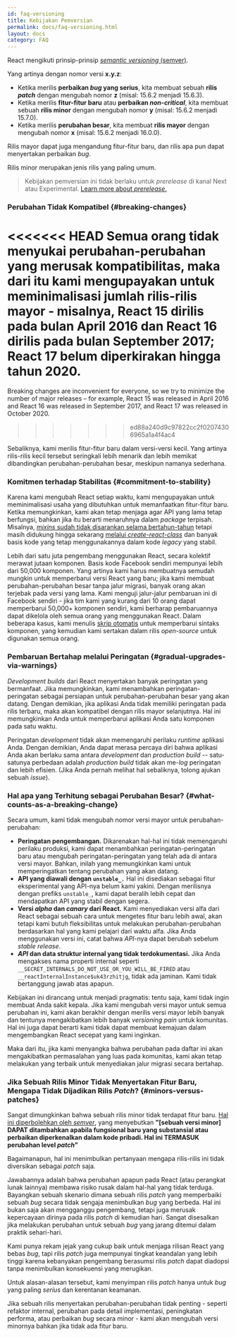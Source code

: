 ```yaml
---
id: faq-versioning
title: Kebijakan Pemversian
permalink: docs/faq-versioning.html
layout: docs
category: FAQ
---
```


React mengikuti prinsip-prinsip [*semantic versioning* (semver)](https://semver.org/).

Yang artinya dengan nomor versi **x.y.z**:

* Ketika merilis **perbaikan *bug* yang serius**, kita membuat sebuah **rilis *patch*** dengan mengubah nomor **z** (misal: 15.6.2 menjadi 15.6.3).
* Ketika merilis **fitur-fitur baru** atau **perbaikan *non-critical***, kita membuat sebuah **rilis minor** dengan mengubah nomor **y** (misal: 15.6.2 menjadi 15.7.0).
* Ketika merilis **perubahan besar**, kita membuat **rilis mayor** dengan mengubah nomor **x** (misal: 15.6.2 menjadi 16.0.0). 

Rilis mayor dapat juga mengandung fitur-fitur baru, dan rilis apa pun dapat menyertakan perbaikan *bug*.

Rilis minor merupakan jenis rilis yang paling umum.

> Kebijakan pemversian ini tidak berlaku untuk *prerelease* di kanal Next atau Experimental. [Learn more about *prerelease*.](/docs/release-channels.html)

### Perubahan Tidak Kompatibel {#breaking-changes}

<<<<<<< HEAD
Semua orang tidak menyukai perubahan-perubahan yang merusak kompatibilitas, maka dari itu kami mengupayakan untuk meminimalisasi jumlah rilis-rilis mayor - misalnya, React 15 dirilis pada bulan April 2016 dan React 16 dirilis pada bulan September 2017; React 17 belum diperkirakan hingga tahun 2020.
=======
Breaking changes are inconvenient for everyone, so we try to minimize the number of major releases – for example, React 15 was released in April 2016 and React 16 was released in September 2017, and React 17 was released in October 2020.
>>>>>>> ed88a240d9c97822cc2f02074306965a1a4f4ac4

Sebaliknya, kami merilis fitur-fitur baru dalam versi-versi kecil. Yang artinya rilis-rilis kecil tersebut seringkali lebih menarik dan lebih memikat dibandingkan perubahan-perubahan besar, meskipun namanya sederhana.

### Komitmen terhadap Stabilitas {#commitment-to-stability}

Karena kami mengubah React setiap waktu, kami mengupayakan untuk meminimalisasi usaha yang dibutuhkan untuk memanfaatkan fitur-fitur baru. Ketika memungkinkan, kami akan tetap menjaga agar API yang lama tetap berfungsi, bahkan jika itu berarti menaruhnya dalam *package* terpisah. Misalnya, [*mixins* sudah tidak disarankan selama bertahun-tahun](/blog/2016/07/13/mixins-considered-harmful.html) tetapi masih didukung hingga sekarang [melalui *create-react-class*](/docs/react-without-es6.html#mixins) dan banyak basis kode yang tetap menggunakannya dalam kode *legacy* yang stabil.

Lebih dari satu juta pengembang menggunakan React, secara kolektif merawat jutaan komponen. Basis kode Facebook sendiri mempunyai lebih dari 50,000 komponen. Yang artinya kami harus membuatnya semudah mungkin untuk memperbarui versi React yang baru; jika kami membuat perubahan-perubahan besar tanpa jalur migrasi, banyak orang akan terjebak pada versi yang lama. Kami menguji jalur-jalur pembaruan ini di Facebook sendiri - jika tim kami yang kurang dari 10 orang dapat memperbarui 50,000+ komponen sendiri, kami berharap pembaruannya dapat dikelola oleh semua orang yang menggunakan React. Dalam beberapa kasus, kami menulis [skrip otomatis](https://github.com/reactjs/react-codemod) untuk memperbarui sintaks komponen, yang kemudian kami sertakan dalam rilis *open-source* untuk digunakan semua orang.

### Pembaruan Bertahap melalui Peringatan {#gradual-upgrades-via-warnings}

*Development builds* dari React menyertakan banyak peringatan yang bermanfaat. Jika memungkinkan, kami menambahkan peringatan-peringatan sebagai persiapan untuk perubahan-perubahan besar yang akan datang. Dengan demikian, jika aplikasi Anda tidak memiliki peringatan pada rilis terbaru, maka akan kompatibel dengan rilis mayor selanjutnya. Hal ini memungkinkan Anda untuk memperbarui aplikasi Anda satu komponen pada satu waktu.

Peringatan *development* tidak akan memengaruhi perilaku *runtime* aplikasi Anda. Dengan demikian, Anda dapat merasa percaya diri bahwa aplikasi Anda akan berlaku sama antara *development* dan *production build* -- satu-satunya perbedaan adalah *production build* tidak akan me-*log* peringatan dan lebih efisien. (Jika Anda pernah melihat hal sebaliknya, tolong ajukan sebuah *issue*).

### Hal apa yang Terhitung sebagai Perubahan Besar? {#what-counts-as-a-breaking-change}

Secara umum, kami tidak mengubah nomor versi mayor untuk perubahan-perubahan:

* **Peringatan pengembangan.** Dikarenakan hal-hal ini tidak memengaruhi perilaku produksi, kami dapat menambahkan peringatan-peringatan baru atau mengubah peringatan-peringatan yang telah ada di antara versi mayor. Bahkan, inilah yang memungkinkan kami untuk memperingatkan tentang perubahan yang akan datang.
* **API yang diawali dengan `unstable_.`** Hal ini disediakan sebagai fitur eksperimental yang API-nya belum kami yakini. Dengan merilisnya dengan prefiks `unstable_`, kami dapat beralih lebih cepat dan mendapatkan API yang stabil dengan segera.
* **Versi *alpha* dan *canary* dari React.** Kami menyediakan versi alfa dari React sebagai sebuah cara untuk mengetes fitur baru lebih awal, akan tetapi kami butuh fleksibilitas untuk melakukan perubahan-perubahan berdasarkan hal yang kami pelajari dari waktu alfa. Jika Anda menggunakan versi ini, catat bahwa *API*-nya dapat berubah sebelum *stable release*.
* ***API* dan data struktur internal yang tidak terdokumentasi.** Jika Anda mengakses nama properti internal seperti `__SECRET_INTERNALS_DO_NOT_USE_OR_YOU_WILL_BE_FIRED` atau `__reactInternalInstance$uk43rzhitjg`, tidak ada jaminan. Kami tidak bertanggung jawab atas apapun.

Kebijakan ini dirancang untuk menjadi pragmatis: tentu saja, kami tidak ingin membuat Anda sakit kepala. Jika kami mengubah versi mayor untuk semua perubahan ini, kami akan berakhir dengan merilis versi mayor lebih banyak dan tentunya mengakibatkan lebih banyak *versioning pain* untuk komunitas. Hal ini juga dapat berarti kami tidak dapat membuat kemajuan dalam mengembangkan React secepat yang kami inginkan.

Maka dari itu, jika kami menyangka bahwa perubahan pada daftar ini akan mengakibatkan permasalahan yang luas pada komunitas, kami akan tetap melakukan yang terbaik untuk menyediakan jalur migrasi secara bertahap.

### Jika Sebuah Rilis Minor Tidak Menyertakan Fitur Baru, Mengapa Tidak Dijadikan Rilis *Patch*? {#minors-versus-patches}

Sangat dimungkinkan bahwa sebuah rilis minor tidak terdapat fitur baru. [Hal ini diperbolehkan oleh *semver*](https://semver.org/#spec-item-7), yang menyebutkan **"[sebuah versi minor] DAPAT ditambahkan apabila fungsional baru yang substansial atau perbaikan diperkenalkan dalam kode pribadi. Hal ini TERMASUK perubahan level *patch*"**

Bagaimanapun, hal ini menimbulkan pertanyaan mengapa rilis-rilis ini tidak diversikan sebagai *patch* saja.

Jawabannya adalah bahwa perubahan apapun pada React (atau perangkat lunak lainnya) membawa risiko rusak dalam hal-hal yang tidak terduga. Bayangkan sebuah skenario dimana sebuah rilis *patch* yang memperbaiki sebuah *bug* secara tidak sengaja menimbulkan *bug* yang berbeda. Hal ini bukan saja akan mengganggu pengembang, tetapi juga merusak kepercayaan dirinya pada rilis *patch* di kemudian hari. Sangat disesalkan jika melakukan perubahan untuk sebuah *bug* yang jarang ditemui dalam praktik sehari-hari.

Kami punya rekam jejak yang cukup baik untuk menjaga rilisan React yang bebas *bug*, tapi rilis *patch* juga mempunyai tingkat keandalan yang lebih tinggi karena kebanyakan pengembang berasumsi rilis *patch* dapat diadopsi tanpa menimbulkan konsekuensi yang merugikan.

Untuk alasan-alasan tersebut, kami menyimpan rilis *patch* hanya untuk *bug* yang paling *serius* dan kerentanan keamanan.

Jika sebuah rilis menyertakan perubahan-perubahan tidak penting - seperti refaktor internal, perubahan pada detail implementasi, peningkatan performa, atau perbaikan *bug* secara minor - kami akan mengubah versi minornya bahkan jika tidak ada fitur baru. 
